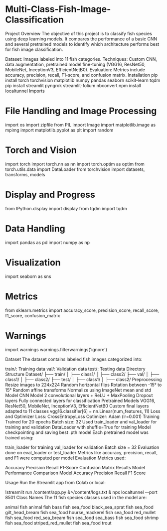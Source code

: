 # Multi-Class-Fish-Image-Classification

Project Overview
The objective of this project is to classify fish species using deep learning models. It compares the performance of a basic CNN and several pretrained models to identify which architecture performs best for fish image classification.

Dataset: Images labeled into 11 fish categories.
Techniques: Custom CNN, data augmentation, pretrained model fine-tuning (VGG16, ResNet50, MobileNet, InceptionV3, EfficientNetB0).
Evaluation: Metrics include accuracy, precision, recall, F1-score, and confusion matrix.
Installation
pip install torch torchvision matplotlib numpy pandas seaborn scikit-learn tqdm
pip install streamlit pyngrok streamlit-folium nbconvert
npm install localtunnel
Imports
# File Handling and Image Processing
import os
import zipfile
from PIL import Image
import matplotlib.image as mpimg
import matplotlib.pyplot as plt
import random

# Torch and Vision
import torch
import torch.nn as nn
import torch.optim as optim
from torch.utils.data import DataLoader
from torchvision import datasets, transforms, models

# Display and Progress
from IPython.display import display
from tqdm import tqdm

# Data Handling
import pandas as pd
import numpy as np

# Visualization
import seaborn as sns

# Metrics
from sklearn.metrics import accuracy_score, precision_score, recall_score, f1_score, confusion_matrix

# Warnings
import warnings
warnings.filterwarnings('ignore')



Dataset
The dataset contains labeled fish images categorized into:

train/: Training data
val/: Validation data
test/: Testing data
Directory Structure
Dataset/
├── train/
│   ├── class1/
│   ├── class2/
├── val/
│   ├── class1/
│   ├── class2/
├── test/
│   ├── class1/
│   ├── class2/
Preprocessing
Resize images to 224x224
Random horizontal flips
Rotation between -15° to 15°
Random affine transforms
Normalize using ImageNet mean and std
Model
CNN Model
2 convolutional layers + ReLU + MaxPooling
Dropout layers
Fully connected layers for classification
Pretrained Models
VGG16, ResNet50, MobileNet, InceptionV3, EfficientNetB0
Custom final layers adapted to 11 classes
vgg16.classifier[6] = nn.Linear(num_features, 11)
Loss and Optimizer
Loss: CrossEntropyLoss
Optimizer: Adam (lr=0.001)
Training
Trained for 20 epochs
Batch size: 32
Used train_loader and val_loader for training and validation
DataLoader with shuffle=True for training
Model checkpointing and saving best .pth model
Each pretrained model was trained using:

train_loader for training
val_loader for validation
Batch size = 32
Evaluation done on eval_loader or test_loader
Metrics like accuracy, precision, recall, and F1 were computed per model
Evaluation
Metrics used:

Accuracy
Precision
Recall
F1-Score
Confusion Matrix
Results
Model Performance Comparison
Model	Accuracy	Precision	Recall	F1 Score

Usage
Run the Streamlit app from Colab or local:

!streamlit run /content/app.py &>/content/logs.txt & npx localtunnel --port 8501
Class Names
The 11 fish species classes used in the model are:

animal fish
animal fish bass
fish sea_food black_sea_sprat
fish sea_food gilt_head_bream
fish sea_food hourse_mackerel
fish sea_food red_mullet
fish sea_food red_sea_bream
fish sea_food sea_bass
fish sea_food shrimp
fish sea_food striped_red_mullet
fish sea_food trout
